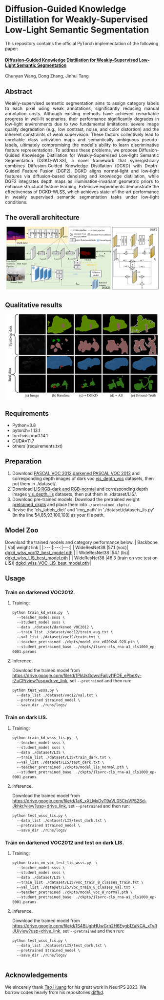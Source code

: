 # Diffusion-Guided Knowledge Distillation for Weakly-Supervised Low-Light Semantic Segmentation
This repository contains the official PyTorch implementation of the following paper:
#### [Diffusion-Guided Knowledge Distillation for Weakly-Supervised Low-Light Semantic Segmentation]()
Chunyan Wang, Dong Zhang, Jinhui Tang

## Abstract 
<p align="justify">
Weakly-supervised semantic segmentation aims to assign category labels to each pixel using weak annotations, significantly reducing manual annotation costs. Although existing methods have achieved remarkable progress in well-lit scenarios, their performance significantly degrades in low-light environments due to two fundamental limitations: severe image quality degradation (e.g., low contrast, noise, and color distortion) and the inherent constraints of weak supervision. These factors collectively lead to unreliable class activation maps and semantically ambiguous pseudo-labels, ultimately compromising the model's ability to learn discriminative feature representations. To address these problems, we propose Diffusion-Guided Knowledge Distillation for Weakly-Supervised Low-light Semantic Segmentation (DGKD-WLSS), a novel framework that synergistically combines Diffusion-Guided Knowledge Distillation (DGKD) with Depth-Guided Feature Fusion (DGF2). DGKD aligns normal-light and low-light features via diffusion-based denoising and knowledge distillation, while DGF2 integrates depth maps as illumination-invariant geometric priors to enhance structural feature learning. Extensive experiments demonstrate the effectiveness of DGKD-WLSS, which achieves state-of-the-art performance in weakly supervised semantic segmentation tasks under low-light conditions. 

## The overall architecture
<img src="./figures/overview.png" alt="drawing"/><br> 

## Qualitative results
<img src="./figures/wsss-fig.png" alt="drawing"/><br>


## Requirements
- Python=3.8
- pytorch=1.13.1
- torchvision=0.14.1
- CUDA=11.7
- others (requirements.txt)

## Preparation

1. Download [PASCAL VOC 2012](http://host.robots.ox.ac.uk/pascal/VOC/voc2012/#devkit),[darkened PASCAL VOC 2012](https://drive.google.com/file/d/1EMVeWPgkiToG_HWBy7o0iG_5FF1HLbvk/view?usp=drive_link) and corresponding depth images of dark voc [vis_depth_voc](https://drive.google.com/file/d/1l6MbmJAwk5SYWdxJDzCuQoR8FscoxgAS/view?usp=drive_link) datasets, then put them in ./dataset/.
2. Download [LIS:RGB-dark and RGB-normal](https://drive.google.com/drive/folders/1KpC82G_H1CI35lmnB2LYr9aK3FQcahAC) and corresponding depth images [vis_depth_lis](https://drive.google.com/file/d/1vw--djckEz0wLdVqYQZ8cKtbfpPG4EE3/view?usp=drive_link) datasets, then put them in ./dataset/LIS/.
3. Download pre-trained models.
   Download the pretrained weight: [pretrained_ckpts](https://drive.google.com/drive/folders/1v2hBOX5DzxNUx4QxAdR3dK3uw66ZOOUv?usp=drive_link) and place them into 
   `./pretrained_ckpts/`.
4. Revise the 'cls_labels_dict' and 'img_path' in './dataset/datasets_lis.py' (in the line 54,85,93,100,108) as your file path.
   
 

## Model Zoo
   Download the trained models and category performance below.
   | Backbone | Val| weight link |
|:---:|:---:|---:|
| WideResNet38 |57.1 (voc)| [dgkd_wlss_voc12_best_model.pth](https://drive.google.com/file/d/1PkUkGdwviFajLyI1FOE_ePbeXy-rZuCP/view?usp=drive_link) |
| WideResNet38 |54.1 (lis)| [dgkd_wlss_LIS_best_model.pth](https://drive.google.com/file/d/1aK_xXLMxDyT9aVL05CtsVPS2Sd-Jkhkr/view?usp=drive_link) |
| WideResNet38 |46.3 (train on voc test on LIS)| [dgkd_wlss_VOC_LIS_best_model.pth](https://drive.google.com/file/d/1S4BUghHUwGrh2H6Eygb1ZaNCA_xTvRJU/view?usp=drive_link) |

## Usage

### Train on darkened VOC2012.
1. Training:
   ```
   python train_kd_wsss.py  \
     --teacher_model ssss \
     --student_model ssss \
     --data ./dataset/darkened_VOC2012 \
     --train_list ./dataset/voc12/train_aug.txt \
     --val_list ./dataset/voc12/train.txt \
     --teacher_pretrained ./ckpts/model_enc_e020Xs0.928.pth \
     --student_pretrained_base  ./ckpts/ilsvrc-cls_rna-a1_cls1000_ep-0001.params
   ```

2. Inference.

   Download the trained model from https://drive.google.com/file/d/1PkUkGdwviFajLyI1FOE_ePbeXy-rZuCP/view?usp=drive_link, set ```--pretrained``` and then run:
   ```
   python test_wsss.py \
     --data_list ./dataset/voc12/val.txt \ 
     --pretrained $trained_model \
     --save_dir ./runs/logs/

### Train on dark LIS.
1. Training:
   ```
   python train_kd_wsss_lis.py  \
     --teacher_model ssss \
     --student_model ssss \
     --data ./dataset/LIS \
     --train_list ./dataset/LIS/train_dark.txt \
     --val_list ./dataset/LIS/test_dark.txt \
     --teacher_pretrained ./ckpts/model_lis_normal.pth \
     --student_pretrained_base  ./ckpts/ilsvrc-cls_rna-a1_cls1000_ep-0001.params
   ```

2. Inference.

   Download the trained model from https://drive.google.com/file/d/1aK_xXLMxDyT9aVL05CtsVPS2Sd-Jkhkr/view?usp=drive_link, set ```--pretrained``` and then run:
   ```
   python test_wsss_lis.py \
     --data_list ./dataset/LIS/test_dark.txt \ 
     --pretrained $trained_model \
     --save_dir ./runs/logs/

### Train on darkened VOC2012 and test on dark LIS.
1. Training:
   ```
   python train_on_voc_test_lis_wsss.py  \
     --teacher_model ssss \
     --student_model ssss \
     --data ./dataset/LIS \
     --train_list ./dataset/LIS/voc_train_8_classes_train.txt \
     --val_list ./dataset/LIS/voc_train_8_classes_val.txt \
     --teacher_pretrained ./ckpts/model_voc_8_normal.pth \
     --student_pretrained_base  ./ckpts/ilsvrc-cls_rna-a1_cls1000_ep-0001.params
   ```

2. Inference.

   Download the trained model from https://drive.google.com/file/d/1S4BUghHUwGrh2H6Eygb1ZaNCA_xTvRJU/view?usp=drive_link, set ```--pretrained``` and then run:
   ```
   python test_wsss_lis.py \
     --data_list ./dataset/LIS/test_dark.txt \ 
     --pretrained $trained_model \
     --save_dir ./runs/logs/


## Acknowledgements
We sincerely thank [Tao Huang](https://proceedings.neurips.cc/paper_files/paper/2023/file/cdddf13f06182063c4dbde8cbd5a5c21-Paper-Conference.pdf) for his great work in  NeurIPS 2023. We borrow codes heavly from his repositories [diffkd](https://github.com/hunto/DiffKD).



